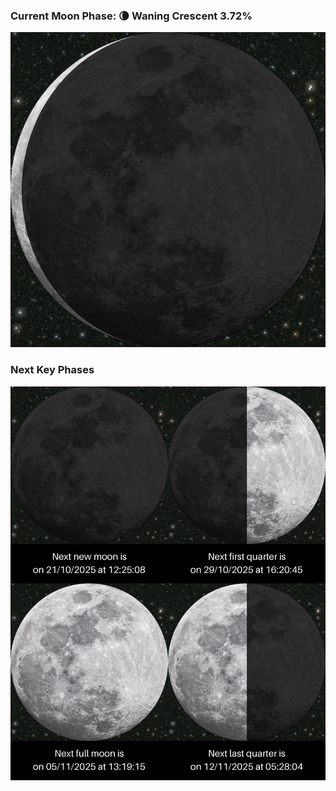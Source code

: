### Current Moon Phase: 🌘 Waning Crescent 3.72%
![Moon Phase](moonphase.png)
### Next Key Phases
![Gallery](gallery.png)